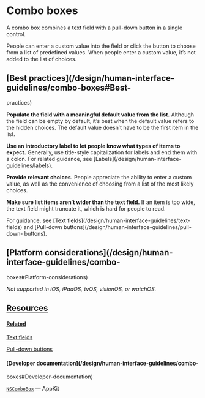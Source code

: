 # Combo boxes

A combo box combines a text field with a pull-down button in a single control.

People can enter a custom value into the field or click the button to choose
from a list of predefined values. When people enter a custom value, it’s not
added to the list of choices.

## [Best practices](/design/human-interface-guidelines/combo-boxes#Best-
practices)

**Populate the field with a meaningful default value from the list.** Although
the field can be empty by default, it’s best when the default value refers to
the hidden choices. The default value doesn’t have to be the first item in the
list.

**Use an introductory label to let people know what types of items to
expect.** Generally, use title-style capitalization for labels and end them
with a colon. For related guidance, see [Labels](/design/human-interface-
guidelines/labels).

**Provide relevant choices.** People appreciate the ability to enter a custom
value, as well as the convenience of choosing from a list of the most likely
choices.

**Make sure list items aren’t wider than the text field.** If an item is too
wide, the text field might truncate it, which is hard for people to read.

For guidance, see [Text fields](/design/human-interface-guidelines/text-
fields) and [Pull-down buttons](/design/human-interface-guidelines/pull-down-
buttons).

## [Platform considerations](/design/human-interface-guidelines/combo-
boxes#Platform-considerations)

 _Not supported in iOS, iPadOS, tvOS, visionOS, or watchOS._

## [Resources](/design/human-interface-guidelines/combo-boxes#Resources)

#### [Related](/design/human-interface-guidelines/combo-boxes#Related)

[Text fields](/design/human-interface-guidelines/text-fields)

[Pull-down buttons](/design/human-interface-guidelines/pull-down-buttons)

#### [Developer documentation](/design/human-interface-guidelines/combo-
boxes#Developer-documentation)

[`NSComboBox`](/documentation/AppKit/NSComboBox) — AppKit

